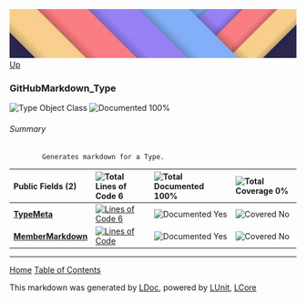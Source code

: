 ![](../Content/LDoc-banner-small.png "")
[Up](../LDoc.md)

### GitHubMarkdown_Type

![Type Object Class](http://b.repl.ca/v1/Type-Object%20Class-blue.png "") ![Documented 100%](http://b.repl.ca/v1/Documented-100%25-brightgreen.png "")




###### Summary

            Generates markdown for a Type.
            

Public   Fields (2) | ![Total Lines of Code 6](http://b.repl.ca/v1/Total%20Lines%20of%20Code-6-blue.png "") | ![Total Documented 100%](http://b.repl.ca/v1/Total%20Documented-100%25-brightgreen.png "") | ![Total Coverage 0%](http://b.repl.ca/v1/Total%20Coverage-0%25-red.png "")
:---  | :---  | :---  | :--- 
**[TypeMeta](GitHubMarkdown_Type_TypeMeta.md)** | [![Lines of Code 6](http://b.repl.ca/v1/Lines%20of%20Code-6-blue.png "")](../Markdown/GitHubMarkdown_Type.cs) | ![Documented Yes](http://b.repl.ca/v1/Documented-Yes-brightgreen.png "") | ![Covered No](http://b.repl.ca/v1/Covered-No-red.png "")
**[MemberMarkdown](GitHubMarkdown_Type_MemberMarkdown.md)** | [![Lines of Code ](http://b.repl.ca/v1/Lines%20of%20Code--blue.png "")](../Markdown/GitHubMarkdown_Type.cs) | ![Documented Yes](http://b.repl.ca/v1/Documented-Yes-brightgreen.png "") | ![Covered No](http://b.repl.ca/v1/Covered-No-red.png "")




---

[Home](../../README.md) [Table of Contents](../../TableOfContents.md)

This markdown was generated by [LDoc](https://github.com/CodeSingularity/LDoc), powered by [LUnit](https://github.com/CodeSingularity/LUnit), [LCore](https://github.com/CodeSingularity/LCore)
